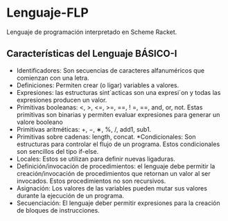 # Lenguaje-FLP
Lenguaje de programación interpretado en Scheme Racket.

## Características del Lenguaje BÁSICO-I

* Identificadores: Son secuencias de caracteres alfanuméricos que comienzan con una letra.
* Definiciones: Permiten crear (o ligar) variables a valores.
* Expresiones: las estructuras sint´acticas son una expresi´on y todas las expresiones producen un valor.
* Primitivas booleanas: <, >, <=, >=, ==, ! =, ==, and, or, not. Estas primitivas son binarias y permiten evaluar expresiones para generar un valore booleano
* Primitivas aritméticas: +, −, ∗, %, /, add1, sub1.
* Primitivas sobre cadenas: length, concat.
 *Condicionales: Son estructuras para controlar el flujo de un programa. Estos condicionales son sencillos del tipo if-else.
* Locales: Estos se utilizan para definir nuevas ligaduras.
* Definición/invocación de procedimientos: el lenguaje debe permitir la creación/invocación de procedimientos que retornan un valor al ser invocados. Estos procedimientos no son recursivos.
* Asignación: Los valores de las variables pueden mutar sus valores durante la ejecución de un programa.
* Secuenciación: El lenguaje deber permitir expresiones para la creación de bloques de instrucciones.

